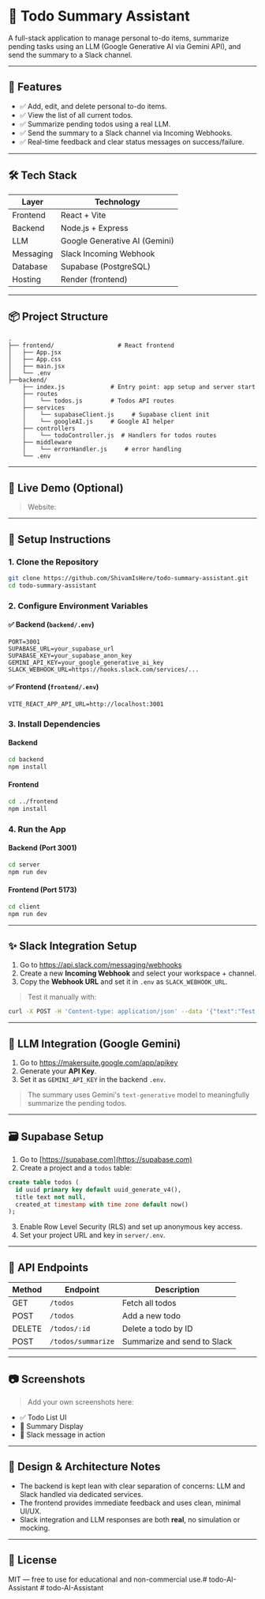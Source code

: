 # 📝 Todo Summary Assistant

A full-stack application to manage personal to-do items, summarize pending tasks using an LLM (Google Generative AI via Gemini API), and send the summary to a Slack channel.

---

## 🚀 Features

- ✅ Add, edit, and delete personal to-do items.
- ✅ View the list of all current todos.
- ✅ Summarize pending todos using a real LLM.
- ✅ Send the summary to a Slack channel via Incoming Webhooks.
- ✅ Real-time feedback and clear status messages on success/failure.

---

## 🛠️ Tech Stack

| Layer       | Technology                  |
|-------------|-----------------------------|
| Frontend    | React + Vite                |
| Backend     | Node.js + Express           |
| LLM         | Google Generative AI (Gemini) |
| Messaging   | Slack Incoming Webhook      |
| Database    | Supabase (PostgreSQL)       |
| Hosting     | Render (frontend) |

---

## 📦 Project Structure

```
.
├── frontend/                  # React frontend
│   ├── App.jsx
│   ├── App.css
│   ├── main.jsx
│   └── .env
├──backend/
    ├── index.js             # Entry point: app setup and server start
    ├── routes
    │    └── todos.js        # Todos API routes
    ├── services
    │    └── supabaseClient.js     # Supabase client init
    │    └── googleAI.js     # Google AI helper 
    ├── controllers
    │    └── todoController.js  # Handlers for todos routes
    ├── middleware
    │    └── errorHandler.js     # error handling
    └── .env                 

```

---

## 🧪 Live Demo (Optional)
 
> Website: 

---

## 🔧 Setup Instructions

### 1. Clone the Repository

```bash
git clone https://github.com/ShivamIsHere/todo-summary-assistant.git
cd todo-summary-assistant
```

### 2. Configure Environment Variables

#### ✅ Backend (`backend/.env`)

```env
PORT=3001
SUPABASE_URL=your_supabase_url
SUPABASE_KEY=your_supabase_anon_key
GEMINI_API_KEY=your_google_generative_ai_key
SLACK_WEBHOOK_URL=https://hooks.slack.com/services/...
```

#### ✅ Frontend (`frontend/.env`)

```env
VITE_REACT_APP_API_URL=http://localhost:3001
```


### 3. Install Dependencies

#### Backend
```bash
cd backend
npm install
```

#### Frontend
```bash
cd ../frontend
npm install
```

### 4. Run the App

#### Backend (Port 3001)
```bash
cd server
npm run dev
```

#### Frontend (Port 5173)
```bash
cd client
npm run dev
```

---

## ✨ Slack Integration Setup

1. Go to https://api.slack.com/messaging/webhooks
2. Create a new **Incoming Webhook** and select your workspace + channel.
3. Copy the **Webhook URL** and set it in `.env` as `SLACK_WEBHOOK_URL`.

> Test it manually with:
```bash
curl -X POST -H 'Content-type: application/json' --data '{"text":"Test message from Todo Summary Assistant"}' https://hooks.slack.com/services/xxx/yyy/zzz
```

---

## 🤖 LLM Integration (Google Gemini)

1. Go to https://makersuite.google.com/app/apikey
2. Generate your **API Key**.
3. Set it as `GEMINI_API_KEY` in the backend `.env`.

> The summary uses Gemini's `text-generative` model to meaningfully summarize the pending todos.

---

## 🗃️ Supabase Setup

1. Go to [https://supabase.com](https://supabase.com)
2. Create a project and a `todos` table:

```sql
create table todos (
  id uuid primary key default uuid_generate_v4(),
  title text not null,
  created_at timestamp with time zone default now()
);
```

3. Enable Row Level Security (RLS) and set up anonymous key access.
4. Set your project URL and key in `server/.env`.

---

## 📌 API Endpoints

| Method | Endpoint           | Description                  |
|--------|--------------------|------------------------------|
| GET    | `/todos`           | Fetch all todos              |
| POST   | `/todos`           | Add a new todo               |
| DELETE | `/todos/:id`       | Delete a todo by ID          |
| POST   | `/todos/summarize` | Summarize and send to Slack  |

---

## 📷 Screenshots

> Add your own screenshots here:

- ✅ Todo List UI
- 🧠 Summary Display
- 📨 Slack message in action

---

## 📄 Design & Architecture Notes

- The backend is kept lean with clear separation of concerns: LLM and Slack handled via dedicated services.
- The frontend provides immediate feedback and uses clean, minimal UI/UX.
- Slack integration and LLM responses are both **real**, no simulation or mocking.

---

## 📃 License

MIT — free to use for educational and non-commercial use.#   t o d o - A I - A s s i s t a n t  
 #   t o d o - A I - A s s i s t a n t  
 